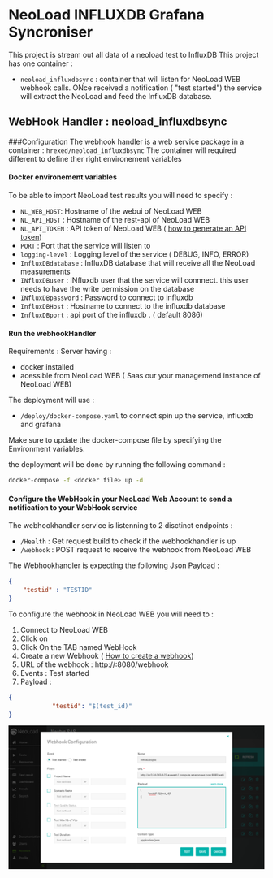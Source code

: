 # NeoLoad INFLUXDB Grafana Syncroniser

This project is stream out all data of a neoload test to InfluxDB
This project has one container :
* `neoload_influxdbsync` : container that will listen for NeoLoad WEB webhook calls. ONce received a notification ( "test started") the service will extract the NeoLoad and feed the InfluxDB database.

## WebHook Handler : neoload_influxdbsync

###Configuration
The webhook handler is a web service package in a container : `hrexed/neoload_influxdbsync`
The container will required different to define ther right environement variables

####  Docker environement variables 
To be able to import NeoLoad test results you will need to specify :
* `NL_WEB_HOST`: Hostname of the webui of NeoLoad WEB
* `NL_API_HOST` : Hostname of the rest-api of NeoLoad WEB
* `NL_API_TOKEN` : API token of NeoLoad WEB ( [how to generate an API token](https://www.neotys.com/documents/doc/nlweb/latest/en/html/#24270.htm))
* `PORT`  : Port that the service will listen to
* `logging-level` : Logging level of the service ( DEBUG, INFO, ERROR)
* `InfluxDBdatabase` : InfluxDB database that will receive all the NeoLoad measurements
* `INfluxDBuser` : INfluxdb user that the service will connnect. this user needs to have the write permission on the database
* `INfluxDBpassword` : Password to connect to influxdb
* `InfluxDBHost` : Hostname to connect to the influxdb database
* `InfluxDBport` : api port of the influxdb . ( default 8086)

#### Run the webhookHandler

Requirements : Server having :
* docker installed
* acessible from NeoLoad WEB ( Saas our your managemend instance of NeoLoad WEB)

The deployment will use  :
* `/deploy/docker-compose.yaml` to connect spin up the service, influxdb and grafana

Make sure to update the docker-compose file by specifying the Environment variables.

the deployment will be done by running the following command :
```bash
docker-compose -f <docker file> up -d
```
#### Configure the WebHook in your NeoLoad Web Account to send a notification to your WebHook service

The webhookhandler service is listenning to 2 disctinct endpoints :
* `/Health` : Get request build to check if the webhookhandler is up
* `/webhook` : POST request to receive the webhook from NeoLoad WEB

The Webhookhandler is expecting the following Json Payload :
```json
{
	"testid" : "TESTID"
}
```

To configure the webhook in NeoLoad WEB you will need to :
1. Connect to NeoLoad WEB
2. Click on 
3. Click On the TAB named WebHook
4. Create a new Webhook ( [How to create a webhook](https://www.neotys.com/documents/doc/nlweb/latest/en/html/#27141.htm))
5. URL of the webhook : http://<IP of you WEBHOOKHANDLER>:8080/webhook
6. Events : Test started
7. Payload :
```json
{
            "testid": "$(test_id)"
}
```
<p align="center"><img src="/screenshots/webhook.png" alt="InfluxDB webhok" /></p>
